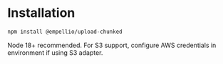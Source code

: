 # Installation

```bash
npm install @empellio/upload-chunked
```

Node 18+ recommended. For S3 support, configure AWS credentials in environment if using S3 adapter.
